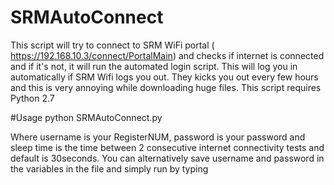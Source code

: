 # SRMAutoConnect
This script will try to connect to SRM WiFi portal ( https://192.168.10.3/connect/PortalMain) and checks if internet is connected and if it's not, it will run the automated login script.
This  will log you in automatically if SRM Wifi logs you out. They kicks you out every few hours and this is very annoying while downloading huge files. This script requires Python 2.7

#Usage
python SRMAutoConnect.py <username> <password> <sleep time in seconds>


Where username is your RegisterNUM, password is your password and sleep time is the time between 2 consecutive internet connectivity tests and default is 30seconds. You can alternatively save username and password in the variables in the file and simply run by typing


